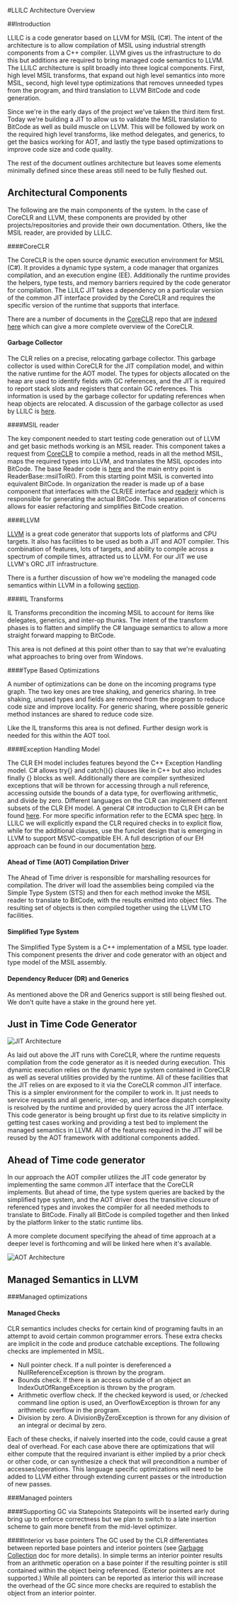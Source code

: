 #LLILC Architecture Overview

##Introduction

LLILC is a code generator based on LLVM for MSIL (C#).  The intent of the architecture is to allow 
compilation of MSIL using industrial strength components from a C++ compiler.  LLVM gives us the 
infrastructure to do this but additions are required to bring managed code semantics to LLVM. The 
LLILC architecture is split broadly into three logical components.  First, high level MSIL transforms, 
that expand out high level semantics into more MSIL, second, high level type optimizations that removes 
unneeded types from the program, and third translation to LLVM BitCode and code generation.   

Since we're in the early days of the project we've taken the third item first.  Today we're building 
a JIT to allow us to validate the MSIL translation to BitCode as well as build muscle on LLVM.  This 
will be followed by work on the required high level transforms, like method delegates, and generics, 
to get the basics working for AOT, and lastly the type based optimizations to improve code size and 
code quality.

The rest of the document outlines architecture but leaves some elements minimally defined since these 
areas still need to be fully fleshed out.

## Architectural Components

The following are the main components of the system.  In the case of CoreCLR and LLVM, these components 
are provided by other projects/repositories and provide their own documentation.  Others, like the MSIL 
reader, are provided by LLILC.

####CoreCLR

The CoreCLR is the open source dynamic execution environment for MSIL (C#). It provides a dynamic type system, 
a code manager that organizes compilation, and an execution engine (EE).  Additionally the runtime provides the 
helpers, type tests, and memory barriers required by the code generator for compilation.  The LLILC JIT takes a 
dependency on a particular version of the common JIT interface provided by the CoreCLR and requires the specific 
version of the runtime that supports that interface.

There are a number of documents in the [CoreCLR](https://github.com/dotnet/coreclr) repo 
that are [indexed here](https://github.com/dotnet/coreclr/blob/master/Documentation/index.md) 
which can give a more complete overview of the CoreCLR.

#### Garbage Collector

The CLR relies on a precise, relocating garbage collector.  This garbage collector is used within CoreCLR 
for the JIT compilation model, and within the native runtime for the AOT model.  The types for objects allocated 
on the heap are used to identify fields with GC references, and the JIT is required to report stack slots and registers that 
contain GC references.  This information is used by the garbage collector for updating references when heap objects 
are relocated.  A discussion of the garbage collector as used by LLILC is 
[here](llilc-gc.md).

####MSIL reader

The key component needed to start testing code generation out of LLVM and get basic methods working 
is an MSIL reader.  This component takes a request from [CoreCLR](https://github.com/dotnet/coreclr) to 
compile a method, reads in all the method MSIL, maps the required types into LLVM, and translates the MSIL 
opcodes into BitCode. The base Reader code is [here](../lib/Reader/reader.cpp) 
and the main entry point is ReaderBase::msilToIR().  From this starting point MSIL is converted into equivalent 
BitCode.  In organization the reader is made up of a base component that interfaces with the CLR/EE interface 
and [readerir](../lib/Reader/readerir.cpp) which is responsible 
for generating the actual BitCode.  This separation of concerns allows for easier refactoring and simplifies 
BitCode creation.

####LLVM

[LLVM](http://llvm.org/) is a great code generator that supports lots of platforms and CPU targets.  It also has 
facilities to be used as both a JIT and AOT compiler.  This combination of features, lots of targets, and ability 
to compile across a spectrum of compile times, attracted us to LLVM.  For our JIT we use LLVM's ORC JIT
infrastructure.

There is a further discussion of how we're modeling the managed code semantics within LLVM in a following 
[section](#managed-semantics-in-llvm).

####IL Transforms

IL Transforms precondition the incoming MSIL to account for items like delegates, generics, and inter-op thunks. 
The intent of the transform phases is to flatten and simplify the C# language semantics to allow a more straight 
forward mapping to BitCode.

This area is not defined at this point other than to say that we're evaluating what approaches to bring over from 
Windows.

####Type Based Optimizations

A number of optimizations can be done on the incoming programs type graph.  The two key ones are tree shaking, and 
generics sharing. In tree shaking, unused types and fields are removed from the program to reduce code size and improve 
locality.  For generic sharing, where possible generic method instances are shared to reduce code size.

Like the IL transforms this area is not defined.  Further design work is needed for this within the AOT tool.

####Exception Handling Model

The CLR EH model includes features beyond the C++ Exception Handling model.  C# allows try{} and catch(){} clauses like in 
C++ but also includes finally {} blocks as well.  Additionally there are compiler synthesized exceptions that will be thrown 
for accessing through a null reference, accessing outside the bounds of a data type, for overflowing arithmetic, and divide 
by zero. Different languages on the CLR can implement different subsets of the CLR EH model. A general C# introduction to CLR 
EH can be found [here](https://msdn.microsoft.com/en-us/library/ms173162.aspx). For more specific information refer to 
the ECMA spec [here](http://www.ecma-international.org/publications/standards/Ecma-335.htm). 
In LLILC we will explicitly expand the CLR required checks in to explicit flow, while for the additional clauses, use 
the funclet design that is emerging in LLVM to support MSVC-compatible EH.  A full description of our EH approach can be 
found in our documentation [here](llilc-jit-eh.md).

#### Ahead of Time (AOT) Compilation Driver

The Ahead of Time driver is responsible for marshalling resources for compilation.  The driver will load 
the assemblies being compiled via the Simple Type System (STS) and then for each method invoke the MSIL 
reader to translate to BitCode, with the results emitted into object files.   The resulting set of objects 
is then compiled together using the LLVM LTO facilities.

#### Simplified Type System

The Simplified Type System is a C++ implementation of a MSIL type loader.  This component presents the driver and 
code generator with an object and type model of the MSIL assembly.

#### Dependency Reducer (DR) and Generics

As mentioned above the DR and Generics support is still being fleshed out.  We don't quite have a stake in the 
ground here yet.

## Just in Time Code Generator

![JIT Architecture](./Images/JITArch.png)

As laid out above the JIT runs with CoreCLR, where the runtime requests compilation from the code generator as it is needed 
during execution.  This dynamic execution relies on the dynamic type system contained in CoreCLR as well as several utilities 
provided by the runtime.  All of these facilities that the JIT relies on are exposed to it via the CoreCLR common JIT 
interface.  This is a simpler environment for the compiler to work in.  It just needs to service requests and all generic, 
inter-op, and interface dispatch complexity is resolved by the runtime and provided by query across the JIT interface. This 
code generator is being brought up first due to its relative simplicity in getting test cases working and providing a test bed 
to implement the managed semantics in LLVM.  All of the features required in the JIT will be reused by the AOT framework with 
additional components added. 

## Ahead of Time code generator

In our approach the AOT compiler utilizes the JIT code generator by implementing the same common JIT interface that the CoreCLR 
implements.  But ahead of time, the type system queries are backed by the simplified type system, and the AOT driver does the 
transitive closure of referenced types and invokes the compiler for all needed methods to translate to BitCode.  Finally all 
BitCode is compiled together and then linked by the platform linker to the static runtime libs. 

A more complete document specifying the ahead of time approach at a deeper level is forthcoming and will be linked here when 
it's available.

![AOT Architecture](./Images/AOTArch.png)

## Managed Semantics in LLVM

###Managed optimizations

#### Managed Checks
CLR semantics includes checks for certain kind of programing faults in an attempt to avoid certain common programmer errors. 
These extra checks are implicit in the code and produce catchable exceptions.  The following checks are implemented in MSIL. 

- Null pointer check.  If a null pointer is dereferenced a NullReferenceException is thrown by the program.
- Bounds check.  If there is an access outside of an object an IndexOutOfRangeException is thrown by the program.
- Arithmetic overflow check. If the checked keyword is used, or /checked command line option is used, an OverflowException is 
thrown for any arithmetic overflow in the program.    
- Division by zero.  A DivisionByZeroException is thrown for any division of an integral or decimal by zero.

Each of these checks, if naively inserted into the code, could cause a great deal of overhead.  For each case above 
there are optimizations that will either compute that the required invariant is either implied by a prior check or other code, 
or can synthesize a check that will precondition a number of accesses/operations.  This language specific optimizations will 
need to be added to LLVM either through extending current passes or the introduction of new passes.   

###Managed pointers

####Supporting GC via Statepoints
Statepoints will be inserted early during bring up to enforce correctness but we plan to switch to a late insertion scheme 
to gain more benefit from the mid-level optimizer.

####Interior vs base pointers
The GC used by the CLR differentiates between reported base pointers and interior pointers (see 
[Garbage Collection](llilc-gc.md#interior-pointers) doc for 
more details).  In simple terms an interior pointer results from an arithmetic operation on a base pointer if the resulting 
pointer is still contained within the object being referenced. (Exterior pointers are not supported.) While all pointers can 
be reported as interior this will increase the overhead of the GC since more checks are required to establish the object 
from an interior pointer.
